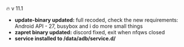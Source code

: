 🔥 v 11.1

- **update-binary updated:** full recoded, check the new requirements: Android API - 27, busybox and i do more small things
- **zapret binary updated:** discord fixed, exit when nfqws closed
- **service installed to /data/adb/service.d/**
